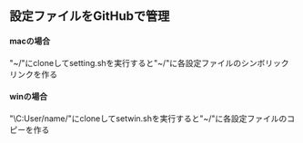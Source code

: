 ## 設定ファイルをGitHubで管理

#### macの場合
"\~/"にcloneしてsetting.shを実行すると"\~/"に各設定ファイルのシンボリックリンクを作る

#### winの場合
"\C:User/name/"にcloneしてsetwin.shを実行すると"\~/"に各設定ファイルのコピーを作る

